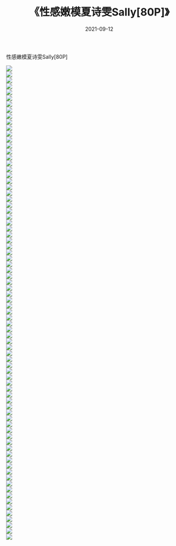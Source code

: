 ﻿---
layout: post
title:  《性感嫩模夏诗雯Sally[80P]》
date:   2021-09-12
img: http://img.660000.xyz/Sharelink/性感/2021/性感嫩模夏诗雯Sally[80P]/000.jpg
categories: [美女, 清纯, 唯美]
---

性感嫩模夏诗雯Sally[80P]

  ![](http://img.660000.xyz/Sharelink/性感/2021/性感嫩模夏诗雯Sally[80P]/001.jpg) <br> ![](http://img.660000.xyz/Sharelink/性感/2021/性感嫩模夏诗雯Sally[80P]/002.jpg) <br> ![](http://img.660000.xyz/Sharelink/性感/2021/性感嫩模夏诗雯Sally[80P]/003.jpg) <br> ![](http://img.660000.xyz/Sharelink/性感/2021/性感嫩模夏诗雯Sally[80P]/004.jpg) <br> ![](http://img.660000.xyz/Sharelink/性感/2021/性感嫩模夏诗雯Sally[80P]/005.jpg) <br> ![](http://img.660000.xyz/Sharelink/性感/2021/性感嫩模夏诗雯Sally[80P]/006.jpg) <br> ![](http://img.660000.xyz/Sharelink/性感/2021/性感嫩模夏诗雯Sally[80P]/007.jpg) <br> ![](http://img.660000.xyz/Sharelink/性感/2021/性感嫩模夏诗雯Sally[80P]/008.jpg) <br> ![](http://img.660000.xyz/Sharelink/性感/2021/性感嫩模夏诗雯Sally[80P]/009.jpg) <br> ![](http://img.660000.xyz/Sharelink/性感/2021/性感嫩模夏诗雯Sally[80P]/010.jpg) <br> ![](http://img.660000.xyz/Sharelink/性感/2021/性感嫩模夏诗雯Sally[80P]/011.jpg) <br> ![](http://img.660000.xyz/Sharelink/性感/2021/性感嫩模夏诗雯Sally[80P]/012.jpg) <br> ![](http://img.660000.xyz/Sharelink/性感/2021/性感嫩模夏诗雯Sally[80P]/013.jpg) <br> ![](http://img.660000.xyz/Sharelink/性感/2021/性感嫩模夏诗雯Sally[80P]/014.jpg) <br> ![](http://img.660000.xyz/Sharelink/性感/2021/性感嫩模夏诗雯Sally[80P]/015.jpg) <br> ![](http://img.660000.xyz/Sharelink/性感/2021/性感嫩模夏诗雯Sally[80P]/016.jpg) <br> ![](http://img.660000.xyz/Sharelink/性感/2021/性感嫩模夏诗雯Sally[80P]/017.jpg) <br> ![](http://img.660000.xyz/Sharelink/性感/2021/性感嫩模夏诗雯Sally[80P]/018.jpg) <br> ![](http://img.660000.xyz/Sharelink/性感/2021/性感嫩模夏诗雯Sally[80P]/019.jpg) <br> ![](http://img.660000.xyz/Sharelink/性感/2021/性感嫩模夏诗雯Sally[80P]/020.jpg) <br> ![](http://img.660000.xyz/Sharelink/性感/2021/性感嫩模夏诗雯Sally[80P]/021.jpg) <br> ![](http://img.660000.xyz/Sharelink/性感/2021/性感嫩模夏诗雯Sally[80P]/022.jpg) <br> ![](http://img.660000.xyz/Sharelink/性感/2021/性感嫩模夏诗雯Sally[80P]/023.jpg) <br> ![](http://img.660000.xyz/Sharelink/性感/2021/性感嫩模夏诗雯Sally[80P]/024.jpg) <br> ![](http://img.660000.xyz/Sharelink/性感/2021/性感嫩模夏诗雯Sally[80P]/025.jpg) <br> ![](http://img.660000.xyz/Sharelink/性感/2021/性感嫩模夏诗雯Sally[80P]/026.jpg) <br> ![](http://img.660000.xyz/Sharelink/性感/2021/性感嫩模夏诗雯Sally[80P]/027.jpg) <br> ![](http://img.660000.xyz/Sharelink/性感/2021/性感嫩模夏诗雯Sally[80P]/028.jpg) <br> ![](http://img.660000.xyz/Sharelink/性感/2021/性感嫩模夏诗雯Sally[80P]/029.jpg) <br> ![](http://img.660000.xyz/Sharelink/性感/2021/性感嫩模夏诗雯Sally[80P]/030.jpg) <br> ![](http://img.660000.xyz/Sharelink/性感/2021/性感嫩模夏诗雯Sally[80P]/031.jpg) <br> ![](http://img.660000.xyz/Sharelink/性感/2021/性感嫩模夏诗雯Sally[80P]/032.jpg) <br> ![](http://img.660000.xyz/Sharelink/性感/2021/性感嫩模夏诗雯Sally[80P]/033.jpg) <br> ![](http://img.660000.xyz/Sharelink/性感/2021/性感嫩模夏诗雯Sally[80P]/034.jpg) <br> ![](http://img.660000.xyz/Sharelink/性感/2021/性感嫩模夏诗雯Sally[80P]/035.jpg) <br> ![](http://img.660000.xyz/Sharelink/性感/2021/性感嫩模夏诗雯Sally[80P]/036.jpg) <br> ![](http://img.660000.xyz/Sharelink/性感/2021/性感嫩模夏诗雯Sally[80P]/037.jpg) <br> ![](http://img.660000.xyz/Sharelink/性感/2021/性感嫩模夏诗雯Sally[80P]/038.jpg) <br> ![](http://img.660000.xyz/Sharelink/性感/2021/性感嫩模夏诗雯Sally[80P]/039.jpg) <br> ![](http://img.660000.xyz/Sharelink/性感/2021/性感嫩模夏诗雯Sally[80P]/040.jpg) <br> ![](http://img.660000.xyz/Sharelink/性感/2021/性感嫩模夏诗雯Sally[80P]/041.jpg) <br> ![](http://img.660000.xyz/Sharelink/性感/2021/性感嫩模夏诗雯Sally[80P]/042.jpg) <br> ![](http://img.660000.xyz/Sharelink/性感/2021/性感嫩模夏诗雯Sally[80P]/043.jpg) <br> ![](http://img.660000.xyz/Sharelink/性感/2021/性感嫩模夏诗雯Sally[80P]/044.jpg) <br> ![](http://img.660000.xyz/Sharelink/性感/2021/性感嫩模夏诗雯Sally[80P]/045.jpg) <br> ![](http://img.660000.xyz/Sharelink/性感/2021/性感嫩模夏诗雯Sally[80P]/046.jpg) <br> ![](http://img.660000.xyz/Sharelink/性感/2021/性感嫩模夏诗雯Sally[80P]/047.jpg) <br> ![](http://img.660000.xyz/Sharelink/性感/2021/性感嫩模夏诗雯Sally[80P]/048.jpg) <br> ![](http://img.660000.xyz/Sharelink/性感/2021/性感嫩模夏诗雯Sally[80P]/049.jpg) <br> ![](http://img.660000.xyz/Sharelink/性感/2021/性感嫩模夏诗雯Sally[80P]/050.jpg) <br> ![](http://img.660000.xyz/Sharelink/性感/2021/性感嫩模夏诗雯Sally[80P]/051.jpg) <br> ![](http://img.660000.xyz/Sharelink/性感/2021/性感嫩模夏诗雯Sally[80P]/052.jpg) <br> ![](http://img.660000.xyz/Sharelink/性感/2021/性感嫩模夏诗雯Sally[80P]/053.jpg) <br> ![](http://img.660000.xyz/Sharelink/性感/2021/性感嫩模夏诗雯Sally[80P]/054.jpg) <br> ![](http://img.660000.xyz/Sharelink/性感/2021/性感嫩模夏诗雯Sally[80P]/055.jpg) <br> ![](http://img.660000.xyz/Sharelink/性感/2021/性感嫩模夏诗雯Sally[80P]/056.jpg) <br> ![](http://img.660000.xyz/Sharelink/性感/2021/性感嫩模夏诗雯Sally[80P]/057.jpg) <br> ![](http://img.660000.xyz/Sharelink/性感/2021/性感嫩模夏诗雯Sally[80P]/058.jpg) <br> ![](http://img.660000.xyz/Sharelink/性感/2021/性感嫩模夏诗雯Sally[80P]/059.jpg) <br> ![](http://img.660000.xyz/Sharelink/性感/2021/性感嫩模夏诗雯Sally[80P]/060.jpg) <br> ![](http://img.660000.xyz/Sharelink/性感/2021/性感嫩模夏诗雯Sally[80P]/061.jpg) <br> ![](http://img.660000.xyz/Sharelink/性感/2021/性感嫩模夏诗雯Sally[80P]/062.jpg) <br> ![](http://img.660000.xyz/Sharelink/性感/2021/性感嫩模夏诗雯Sally[80P]/063.jpg) <br> ![](http://img.660000.xyz/Sharelink/性感/2021/性感嫩模夏诗雯Sally[80P]/064.jpg) <br> ![](http://img.660000.xyz/Sharelink/性感/2021/性感嫩模夏诗雯Sally[80P]/065.jpg) <br> ![](http://img.660000.xyz/Sharelink/性感/2021/性感嫩模夏诗雯Sally[80P]/066.jpg) <br> ![](http://img.660000.xyz/Sharelink/性感/2021/性感嫩模夏诗雯Sally[80P]/067.jpg) <br> ![](http://img.660000.xyz/Sharelink/性感/2021/性感嫩模夏诗雯Sally[80P]/068.jpg) <br> ![](http://img.660000.xyz/Sharelink/性感/2021/性感嫩模夏诗雯Sally[80P]/069.jpg) <br> ![](http://img.660000.xyz/Sharelink/性感/2021/性感嫩模夏诗雯Sally[80P]/070.jpg) <br> ![](http://img.660000.xyz/Sharelink/性感/2021/性感嫩模夏诗雯Sally[80P]/071.jpg) <br> ![](http://img.660000.xyz/Sharelink/性感/2021/性感嫩模夏诗雯Sally[80P]/072.jpg) <br> ![](http://img.660000.xyz/Sharelink/性感/2021/性感嫩模夏诗雯Sally[80P]/073.jpg) <br> ![](http://img.660000.xyz/Sharelink/性感/2021/性感嫩模夏诗雯Sally[80P]/074.jpg) <br> ![](http://img.660000.xyz/Sharelink/性感/2021/性感嫩模夏诗雯Sally[80P]/075.jpg) <br> ![](http://img.660000.xyz/Sharelink/性感/2021/性感嫩模夏诗雯Sally[80P]/076.jpg) <br> ![](http://img.660000.xyz/Sharelink/性感/2021/性感嫩模夏诗雯Sally[80P]/077.jpg) <br> ![](http://img.660000.xyz/Sharelink/性感/2021/性感嫩模夏诗雯Sally[80P]/078.jpg) <br> ![](http://img.660000.xyz/Sharelink/性感/2021/性感嫩模夏诗雯Sally[80P]/079.jpg) <br> ![](http://img.660000.xyz/Sharelink/性感/2021/性感嫩模夏诗雯Sally[80P]/080.jpg) <br>